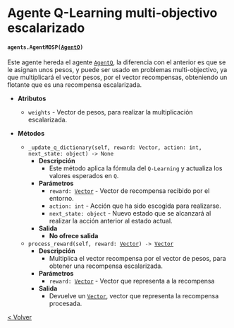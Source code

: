 # Agente Q-Learning multi-objectivo escalarizado
#### `agents.AgentMOSP(`[`AgentQ`](agent_q.md)`)`

Este agente hereda el agente [`AgentQ`](agent_q.md), la diferencia con el anterior es que se le asignan unos pesos, y 
puede ser usado en problemas multi-objectivo, ya que multiplicará el vector pesos, por el vector recompensas, obteniendo
un flotante que es una recompensa escalarizada. 

* **Atributos**
    * `weights` - Vector de pesos, para realizar la multiplicación escalarizada.
    
* **Métodos**
    * `_update_q_dictionary(self, reward: Vector, action: int, next_state: object) -> None`
        * **Descripción**
            * Este método aplica la fórmula del `Q-Learning` y actualiza los valores esperados en `Q`.
        * **Parámetros**
            * `reward: `[`Vector`](../models/vector.md) - Vector de recompensa recibido por el entorno.
            * `action: int` - Acción que ha sido escogida para realizarse.
            * `next_state: object` - Nuevo estado que se alcanzará al realizar la acción anterior al estado actual.
        * **Salida**
            * **No ofrece salida**
    * `process_reward(self, reward: `[`Vector`](../models/vector.md)`) -> `[`Vector`](../models/vector.md)
        * **Descripción**
            * Multiplica el vector recompensa por el vector de pesos, para obtener una recompensa escalarizada.
        * **Parámetros**
            * `reward: `[`Vector`](../models/vector.md) - Vector que representa a la recompensa
        * **Salida**
            * Devuelve un [`Vector`](../models/vector.md), vector que representa la recompensa procesada.
 
[< Volver](index.md)